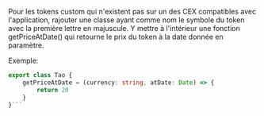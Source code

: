 Pour les tokens custom qui n'existent pas sur un des CEX compatibles avec l'application, rajouter une classe ayant comme nom le symbole du token avec la première lettre en majuscule.
Y mettre à l'intérieur une fonction getPriceAtDate() qui retourne le prix du token à la date donnée en paramètre.

Exemple:
```typescript
export class Tao {
	getPriceAtDate = (currency: string, atDate: Date) => {
		return 20
	}
}```

